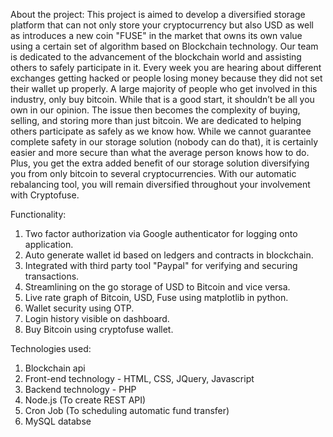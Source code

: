 About the project:
This project is aimed to develop a diversified storage platform that can not only store your cryptocurrency but also USD as well as introduces a new coin "FUSE" in the market that owns its own value using a certain set of algorithm based on Blockchain technology.
Our team is dedicated to the advancement of the blockchain world and assisting others to safely participate in it. Every week you are hearing about different exchanges getting hacked or people losing money because they did not set their wallet up properly. A large majority of people who get involved in this industry, only buy bitcoin. While that is a good start, it shouldn’t be all you own in our opinion. The issue then becomes the complexity of buying, selling, and storing more than just bitcoin. We are dedicated to helping others participate as safely as we know how. While we cannot guarantee complete safety in our storage solution (nobody can do that), it is certainly easier and more secure than what the average person knows how to do. Plus, you get the extra added benefit of our storage solution diversifying you from only bitcoin to several cryptocurrencies. With our automatic rebalancing tool, you will remain diversified throughout your involvement with Cryptofuse. 

Functionality:
1. Two factor authorization via Google authenticator for logging onto application.
2. Auto generate wallet id based on ledgers and contracts in blockchain.
3. Integrated with third party tool "Paypal" for verifying and securing transactions.
4. Streamlining on the go storage of USD to Bitcoin and vice versa.
5. Live rate graph of Bitcoin, USD, Fuse using matplotlib in python.
6. Wallet security using OTP.
7. Login history visible on dashboard.
8. Buy Bitcoin using cryptofuse wallet.

Technologies used:
1. Blockchain api
2. Front-end technology - HTML, CSS, JQuery, Javascript
3. Backend technology - PHP
4. Node.js (To create REST API)
5. Cron Job (To scheduling automatic fund transfer)
6. MySQL databse



